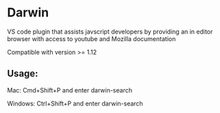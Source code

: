 # Darwin 

VS code plugin that assists javscript developers by providing an in editor browser with access to youtube and Mozilla documentation

Compatible with version >= 1.12

## Usage:

Mac: Cmd+Shift+P and enter darwin-search

Windows: Ctrl+Shift+P and enter darwin-search
